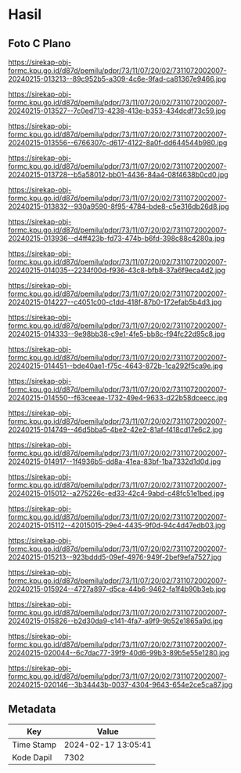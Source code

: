 # Hasil

## Foto C Plano

https://sirekap-obj-formc.kpu.go.id/d87d/pemilu/pdpr/73/11/07/20/02/7311072002007-20240215-013213--89c952b5-a309-4c6e-9fad-ca81367e9466.jpg

https://sirekap-obj-formc.kpu.go.id/d87d/pemilu/pdpr/73/11/07/20/02/7311072002007-20240215-013527--7c0ed713-4238-413e-b353-434dcdf73c59.jpg

https://sirekap-obj-formc.kpu.go.id/d87d/pemilu/pdpr/73/11/07/20/02/7311072002007-20240215-013556--6766307c-d617-4122-8a0f-dd644544b980.jpg

https://sirekap-obj-formc.kpu.go.id/d87d/pemilu/pdpr/73/11/07/20/02/7311072002007-20240215-013728--b5a58012-bb01-4436-84a4-08f4638b0cd0.jpg

https://sirekap-obj-formc.kpu.go.id/d87d/pemilu/pdpr/73/11/07/20/02/7311072002007-20240215-013832--930a9590-8f95-4784-bde8-c5e316db26d8.jpg

https://sirekap-obj-formc.kpu.go.id/d87d/pemilu/pdpr/73/11/07/20/02/7311072002007-20240215-013936--d4ff423b-fd73-474b-b6fd-398c88c4280a.jpg

https://sirekap-obj-formc.kpu.go.id/d87d/pemilu/pdpr/73/11/07/20/02/7311072002007-20240215-014035--2234f00d-f936-43c8-bfb8-37a6f9eca4d2.jpg

https://sirekap-obj-formc.kpu.go.id/d87d/pemilu/pdpr/73/11/07/20/02/7311072002007-20240215-014227--c4051c00-c1dd-418f-87b0-172efab5b4d3.jpg

https://sirekap-obj-formc.kpu.go.id/d87d/pemilu/pdpr/73/11/07/20/02/7311072002007-20240215-014333--9e98bb38-c9e1-4fe5-bb8c-f94fc22d95c8.jpg

https://sirekap-obj-formc.kpu.go.id/d87d/pemilu/pdpr/73/11/07/20/02/7311072002007-20240215-014451--bde40ae1-f75c-4643-872b-1ca292f5ca9e.jpg

https://sirekap-obj-formc.kpu.go.id/d87d/pemilu/pdpr/73/11/07/20/02/7311072002007-20240215-014550--f63ceeae-1732-49e4-9633-d22b58dceecc.jpg

https://sirekap-obj-formc.kpu.go.id/d87d/pemilu/pdpr/73/11/07/20/02/7311072002007-20240215-014749--46d5bba5-4be2-42e2-81af-f418cd17e6c2.jpg

https://sirekap-obj-formc.kpu.go.id/d87d/pemilu/pdpr/73/11/07/20/02/7311072002007-20240215-014917--1f4936b5-dd8a-41ea-83bf-1ba7332d1d0d.jpg

https://sirekap-obj-formc.kpu.go.id/d87d/pemilu/pdpr/73/11/07/20/02/7311072002007-20240215-015012--a275226c-ed33-42c4-9abd-c48fc51e1bed.jpg

https://sirekap-obj-formc.kpu.go.id/d87d/pemilu/pdpr/73/11/07/20/02/7311072002007-20240215-015112--42015015-29e4-4435-9f0d-94c4d47edb03.jpg

https://sirekap-obj-formc.kpu.go.id/d87d/pemilu/pdpr/73/11/07/20/02/7311072002007-20240215-015213--923bddd5-09ef-4976-949f-2bef9efa7527.jpg

https://sirekap-obj-formc.kpu.go.id/d87d/pemilu/pdpr/73/11/07/20/02/7311072002007-20240215-015924--4727a897-d5ca-44b6-9462-fa1f4b90b3eb.jpg

https://sirekap-obj-formc.kpu.go.id/d87d/pemilu/pdpr/73/11/07/20/02/7311072002007-20240215-015826--b2d30da9-c141-4fa7-a9f9-9b52e1865a9d.jpg

https://sirekap-obj-formc.kpu.go.id/d87d/pemilu/pdpr/73/11/07/20/02/7311072002007-20240215-020044--6c7dac77-39f9-40d6-99b3-89b5e55e1280.jpg

https://sirekap-obj-formc.kpu.go.id/d87d/pemilu/pdpr/73/11/07/20/02/7311072002007-20240215-020146--3b34443b-0037-4304-9643-654e2ce5ca87.jpg


## Metadata

| Key        | Value               |
| ---------- | ------------------- |
| Time Stamp | 2024-02-17 13:05:41 |
| Kode Dapil | 7302                |



